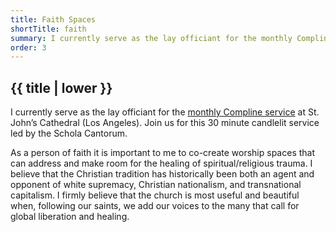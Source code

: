 ```yaml
---
title: Faith Spaces
shortTitle: faith
summary: I currently serve as the lay officiant for the monthly Compline service at St. John’s Cathedral (Los Angeles).
order: 3
---
```


## {{ title | lower }}

I currently serve as the lay officiant for the [monthly Compline service](https://www.stjohnsla.org/) at St. John’s Cathedral (Los Angeles). Join us for this 30 minute candlelit service led by the Schola Cantorum.

As a person of faith it is important to me to co-create worship spaces that can address and make room for the healing of spiritual/religious trauma. I believe that the Christian tradition has historically been both an agent and opponent of white supremacy, Christian nationalism, and transnational capitalism. I firmly believe that the church is most useful and beautiful when, following our saints, we add our voices to the many that call for global liberation and healing.
